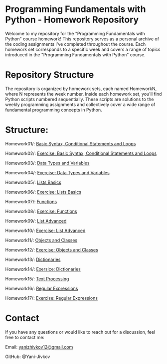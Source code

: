 # Programming Fundamentals with Python - Homework Repository

Welcome to my repository for the "Programming Fundamentals with Python" course homework! This repository serves as a personal archive of the coding assignments I've completed throughout the course. Each homework set corresponds to a specific week and covers a range of topics introduced in the "Programming Fundamentals with Python" course.

# Repository Structure

The repository is organized by homework sets, each named HomeworkN, where N represents the week number. Inside each homework set, you'll find Python scripts numbered sequentially. These scripts are solutions to the weekly programming assignments and collectively cover a wide range of fundamental programming concepts in Python.

# Structure:

Homework01/: [Basic Syntax, Conditional Statements and Loops](https://github.com/Yani-Jivkov/Python-Fundamentals/tree/main/Homework01)

Homework02/: [Exercise: Basic Syntax, Conditional Statements and Loops](https://github.com/Yani-Jivkov/Python-Fundamentals/tree/main/Homework02)

Homework03/: [Data Types and Variables](https://github.com/Yani-Jivkov/Python-Fundamentals/tree/main/Homework03)

Homework04/: [Exercise: Data Types and Variables](https://github.com/Yani-Jivkov/Python-Fundamentals/tree/main/Homework04)

Homework05/: [Lists Basics](https://github.com/Yani-Jivkov/Python-Fundamentals/tree/main/Homework05)

Homework06/: [Exercise: Lists Basics](https://github.com/Yani-Jivkov/Python-Fundamentals/tree/main/Homework06)

Homework07/: [Functions](https://github.com/Yani-Jivkov/Python-Fundamentals/tree/main/Homework07)

Homework08/: [Exercise: Functions](https://github.com/Yani-Jivkov/Python-Fundamentals/tree/main/Homework08)

Homework09/: [List Advanced](https://github.com/Yani-Jivkov/Python-Fundamentals/tree/main/Homework09)

Homework10/: [Exercise: List Advanced](https://github.com/Yani-Jivkov/Python-Fundamentals/tree/main/Homework10)

Homework11/: [Objects and Classes](https://github.com/Yani-Jivkov/Python-Fundamentals/tree/main/Homework11)

Homework12/: [Exercise: Objects and Classes](https://github.com/Yani-Jivkov/Python-Fundamentals/tree/main/Homework12)

Homework13/: [Dictionaries](https://github.com/Yani-Jivkov/Python-Fundamentals/tree/main/Homework13)

Homework14/: [Exersice: Dictionaries](https://github.com/Yani-Jivkov/Python-Fundamentals/tree/main/Homework14)

Homework15/: [Text Processing](https://github.com/Yani-Jivkov/Python-Fundamentals/tree/main/Homework15)

Homework16/: [Regular Expressions](https://github.com/Yani-Jivkov/Python-Fundamentals/tree/main/Homework16)

Homework17/: [Exercise: Regular Expressions](https://github.com/Yani-Jivkov/Python-Fundamentals/tree/main/Homework17)

# Contact

If you have any questions or would like to reach out for a discussion, feel free to contact me:

Email: yanizhivkov12@gmail.com

GitHub: @Yani-Jivkov
